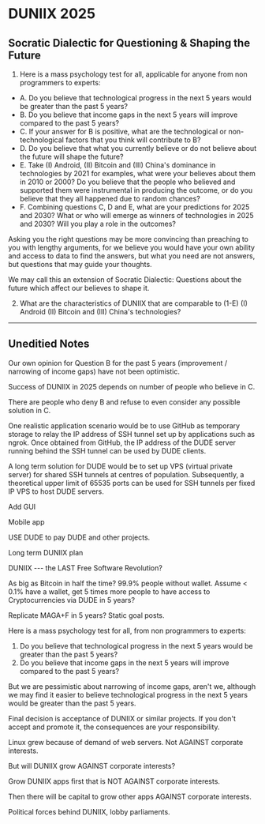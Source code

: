 # DUNIIX 2025

## Socratic Dialectic for Questioning & Shaping the Future

1. Here is a mass psychology test for all, applicable for anyone from non programmers to experts:

- A. Do you believe that technological progress in the next 5 years would be greater than the past 5 years?
- B. Do you believe that income gaps in the next 5 years will improve compared to the past 5 years?
- C. If your answer for B is positive, what are the technological or non-technological factors that you think will contribute to B?
- D. Do you believe that what you currently believe or do not believe about the future will shape the future?
- E. Take (I) Android, (II) Bitcoin and (III) China's dominance in technologies by 2021 for examples, what were your believes about them in 2010 or 2000? Do you believe that the people who believed and supported them were instrumental in producing the outcome, or do you believe that they all happened due to random chances?
- F. Combining questions C, D and E, what are your predictions for 2025 and 2030? What or who will emerge as winners of technologies in 2025 and 2030? Will you play a role in the outcomes?

Asking you the right questions may be more convincing than preaching to you with lengthy arguments, for we believe you would have your own ability and access to data to find the answers, but what you need are not answers, but questions that may guide your thoughts. 

We may call this an extension of Socratic Dialectic: Questions about the future which affect our believes to shape it.


2. What are the characteristics of DUNIIX that are comparable to (1-E) (I) Android (II) Bitcoin and (III) China's technologies?

<hr>

## Uneditied Notes

Our own opinion for Question B for the past 5 years (improvement / narrowing of income gaps) have not been optimistic.

Success of DUNIIX in 2025 depends on number of people who believe in C.

There are people who deny B and refuse to even consider any possible solution in C.

One realistic application scenario would be to use GitHub as temporary storage to relay the IP address of SSH tunnel set up by applications such as ngrok. Once obtained from GitHub, the IP address of the DUDE server running behind the SSH tunnel can be used by DUDE clients. 

A long term solution for DUDE would be to set up VPS (virtual private server) for shared SSH tunnels at centres of population. Subsequently, a theoretical upper limit of 65535 ports can be used for SSH tunnels per fixed IP VPS to host DUDE servers.

Add GUI

Mobile app

USE DUDE to pay DUDE and other projects.

Long term DUNIIX plan

DUNIIX --- the LAST Free Software Revolution?

As big as Bitcoin in half the time? 99.9% people without wallet. Assume < 0.1% have a wallet, get 5 times more people to have access to Cryptocurrencies via DUDE in 5 years?

Replicate MAGA+F in 5 years? Static goal posts.

Here is a mass psychology test for all, from non programmers to experts:

1. Do you believe that technological progress in the next 5 years would be greater than the past 5 years?
2. Do you believe that income gaps in the next 5 years will improve compared to the past 5 years?

But we are pessimistic about narrowing of income gaps, aren't we, although we may find it easier to believe technological progress in the next 5 years would be greater than the past 5 years.

Final decision is acceptance of DUNIIX or similar projects. If you don't accept and promote it, the consequences are your responsibility.

Linux grew because of demand of web servers. Not AGAINST corporate interests.

But will DUNIIX grow AGAINST corporate interests?

Grow DUNIIX apps first that is NOT AGAINST corporate interests.

Then there will be capital to grow other apps AGAINST corporate interests.

Political forces behind DUNIIX, lobby parliaments. 


